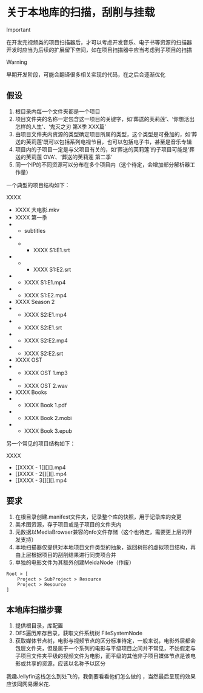
# 关于本地库的扫描，刮削与挂载

> [!IMPORTANT]
> 在开发完视频类的项目扫描器后，才可以考虑开发音乐、电子书等资源的扫描器
> 开发时应当为后续的扩展留下空间，如在项目扫描器中应当考虑到子项目的扫描

> [!WARNING]
> 早期开发阶段，可能会翻译很多相关实现的代码，在之后会逐渐优化

## 假设

1. 根目录内每一个文件夹都是一个项目
2. 项目文件夹的名称一定包含这一项目的关键字，如‘葬送的芙莉莲’、‘你想活出怎样的人生’、‘鬼灭之刃 第X季 XXX篇’
3. 由项目文件夹内资源的类型确定项目所属的类型，这个类型是可叠加的，如’葬送的芙莉莲‘既可以包括系列电视节目，也可以包括电子书，甚至是音乐专辑
4. 项目内的子项目一定是与父项目有关的，如‘葬送的芙莉莲’的子项目可能是‘葬送的芙莉莲 OVA’、‘葬送的芙莉莲 第二季’
5. 同一个IP的不同资源可以分布在多个项目内（这个待定，会增加部分解析器工作量）

一个典型的项目结构如下：

XXXX
- XXXX 大电影.mkv
- XXXX 第一季
- - subtitles
- - - XXXX S1:E1.srt
- - - XXXX S1:E2.srt
- - XXXX S1:E1.mp4
- - XXXX S1:E2.mp4
- XXXX Season 2
- - XXXX S2:E1.mp4
- - XXXX S2:E1.srt
- - XXXX S2:E2.mp4
- - XXXX S2:E2.srt
- XXXX OST
- - XXXX OST 1.mp3
- - XXXX OST 2.wav
- XXXX Books
- - XXXX Book 1.pdf
- - XXXX Book 2.mobi
- - XXXX Book 3.epub

另一个常见的项目结构如下：

XXXX
- []XXXX - 1[][][].mp4
- []XXXX - 2[][][].mp4
- []XXXX - 3[][][].mp4

## 要求

1. 在根目录创建.manifest文件夹，记录整个库的快照，用于记录库的变更
2. 美术图资源，存于项目或是子项目的文件夹内
3. 元数据以MediaBrowser兼容的nfo文件存储（这个也待定，需要更上层的开发支持）
4. 本地扫描器仅提供对本地项目文件类型的抽象，返回树形的虚拟项目结构，再由上层根据项目的刮削结果进行同类项合并
5. 单独的电影文件为其额外创建MeidaNode（作废）

```text
Root > [
    Project > SubProject > Resource
    Project > Resource
]
```

## 本地库扫描步骤

1. 提供根目录，库配置
2. DFS遍历库存目录，获取文件系统树 FileSystemNode
3. 获取媒体节点树，电影与视频节点的区分标准待定，一般来说，电影外层都会包层文件夹，但是属于一个系列的电影与平级项目之间并不常见，不妨假定与子项目文件夹平级的视频文件为电影，而平级的其他非子项目媒体节点是该电影或共享的资源，应该以名称予以区分

我趣Jellyfin这栈怎么到处飞的，我倒要看看他们怎么做的 ，当然最后呈现的效果应该同网易爆米花.
